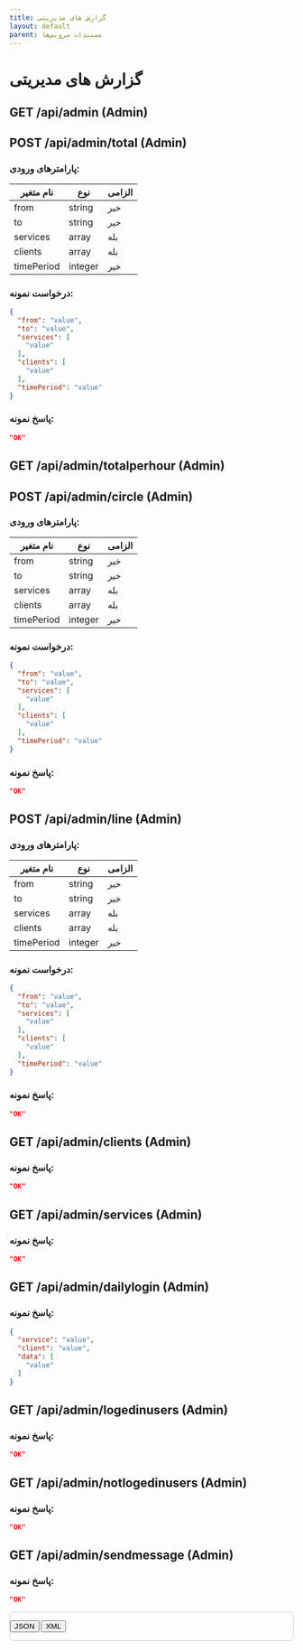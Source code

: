 ```yaml
---
title: گزارش های مدیریتی
layout: default
parent: مستندات سرویس‌ها
---
```


<style>
.tab-container {
  border-radius: 6px;
  overflow: hidden;
  border: 1px solid #d0cce0;
  font-family: sans-serif;
}

.tab-buttons {
  display: flex;
  background-color: #d6cce9;
}

.tab-buttons button {
  flex: 1;
  background: transparent;
  border: none;
  padding: 8px 12px;
  cursor: pointer;
  font-weight: bold;
  color: #333;
}

.tab-buttons button.active {
  background: #cbb9e5;
}

.tab-content {
  display: none;
  background-color: #eee6fc;
  padding: 12px;
  font-family: monospace;
}

.tab-content pre {
  margin: 0;
}

.tab-content.active {
  display: block;
}
</style>

# گزارش های مدیریتی

## GET /api/admin (Admin)

## POST /api/admin/total (Admin)

### پارامترهای ورودی:

| نام متغیر | نوع | الزامی |
|-----------|------|--------|
| from | string | خیر |
| to | string | خیر |
| services | array | بله |
| clients | array | بله |
| timePeriod | integer | خیر |

### درخواست نمونه:

```json
{
  "from": "value",
  "to": "value",
  "services": [
    "value"
  ],
  "clients": [
    "value"
  ],
  "timePeriod": "value"
}
```
### پاسخ نمونه:

```json
"OK"
```

## GET /api/admin/totalperhour (Admin)

## POST /api/admin/circle (Admin)

### پارامترهای ورودی:

| نام متغیر | نوع | الزامی |
|-----------|------|--------|
| from | string | خیر |
| to | string | خیر |
| services | array | بله |
| clients | array | بله |
| timePeriod | integer | خیر |

### درخواست نمونه:

```json
{
  "from": "value",
  "to": "value",
  "services": [
    "value"
  ],
  "clients": [
    "value"
  ],
  "timePeriod": "value"
}
```

### پاسخ نمونه:

```json
"OK"
```

## POST /api/admin/line (Admin)

### پارامترهای ورودی:

| نام متغیر | نوع | الزامی |
|-----------|------|--------|
| from | string | خیر |
| to | string | خیر |
| services | array | بله |
| clients | array | بله |
| timePeriod | integer | خیر |

### درخواست نمونه:

```json
{
  "from": "value",
  "to": "value",
  "services": [
    "value"
  ],
  "clients": [
    "value"
  ],
  "timePeriod": "value"
}
```

### پاسخ نمونه:

```json
"OK"
```

## GET /api/admin/clients (Admin)

### پاسخ نمونه:

```json
"OK"
```

## GET /api/admin/services (Admin)

### پاسخ نمونه:

```json
"OK"
```

## GET /api/admin/dailylogin (Admin)

### پاسخ نمونه:

```json
{
  "service": "value",
  "client": "value",
  "data": [
    "value"
  ]
}
```

## GET /api/admin/logedinusers (Admin)

### پاسخ نمونه:

```json
"OK"
```

## GET /api/admin/notlogedinusers (Admin)

### پاسخ نمونه:

```json
"OK"
```

## GET /api/admin/sendmessage (Admin)

### پاسخ نمونه:

```json
"OK"
```

<!-- تب‌ها -->
<div class="tab-container highlight" >

  <button onclick="showTab('json')">JSON</button>
  <button onclick="showTab('xml')">XML</button>

  <div id="json" class="tab-content">
    <pre><code>{
  "name": "Mahsa",
  "role": "Developer"
}</code></pre>
  </div>

  <div id="xml" class="tab-content" style="display:none;">
    <pre><code>&lt;user&gt;
  &lt;name&gt;Mahsa&lt;/name&gt;
  &lt;role&gt;Developer&lt;/role&gt;
&lt;/user&gt;</code></pre>
  </div>

</div>

<script>
  function showTab(id) {
    document.querySelectorAll('.tab-content').forEach(e => e.style.display = 'none');
    document.getElementById(id).style.display = 'block';
  }
</script>

